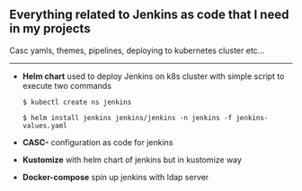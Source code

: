 ## Everything related to Jenkins as code that I need in my projects
Casc yamls, themes, pipelines, deploying to kubernetes cluster etc…
___
* **Helm chart** used to deploy Jenkins on k8s cluster with simple script to execute two commands
    ```
    $ kubectl create ns jenkins

    $ helm install jenkins jenkins/jenkins -n jenkins -f jenkins-values.yaml 
    ```
* **CASC-** configuration as code for jenkins

* **Kustomize** with helm chart of jenkins but in kustomize way

* **Docker-compose** spin up jenkins with ldap server 